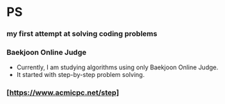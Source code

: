 # PS
### my first attempt at solving coding problems
### Baekjoon Online Judge 
  - Currently, I am studying algorithms using only Baekjoon Online Judge.
  - It started with step-by-step problem solving.
### **[https://www.acmicpc.net/step]**
